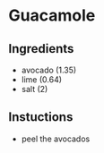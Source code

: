 # Guacamole

## Ingredients
* avocado (1.35)
* lime (0.64)
* salt (2)

## Instuctions

* peel the avocados 
